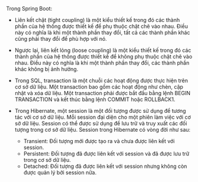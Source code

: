 Trong Spring Boot: 
- Liên kết chặt (tight coupling) là một kiểu thiết kế trong đó các thành phần của hệ thống được thiết kế để phụ thuộc chặt chẽ vào nhau. Điều này có nghĩa là khi một thành phần thay đổi, tất cả các thành phần khác cũng phải thay đổi để phù hợp với nó. 
- Ngược lại, liên kết lỏng (loose coupling) là một kiểu thiết kế trong đó các thành phần của hệ thống được thiết kế để không phụ thuộc chặt chẽ vào nhau. Điều này có nghĩa là khi một thành phần thay đổi, các thành phần khác không bị ảnh hưởng.
- Trong SQL, transaction là một chuỗi các hoạt động được thực hiện trên cơ sở dữ liệu. Một transaction bao gồm các hoạt động như chèn, cập nhật và xóa dữ liệu. Một transaction phải được bắt đầu bằng lệnh BEGIN TRANSACTION và kết thúc bằng lệnh COMMIT hoặc ROLLBACK1.
- Trong Hibernate, một session là một đối tượng được sử dụng để tương tác với cơ sở dữ liệu. Mỗi session đại diện cho một phiên làm việc với cơ sở dữ liệu. Session có thể được sử dụng để lưu trữ và truy xuất các đối tượng trong cơ sở dữ liệu. Session trong Hibernate có vòng đời như sau:
  
  + Transient: Đối tượng mới được tạo ra và chưa được liên kết với session.
  + Persistent: Đối tượng đã được liên kết với session và đã được lưu trữ trong cơ sở dữ liệu.
  + Detached: Đối tượng đã được liên kết với session nhưng không còn được quản lý bởi session nữa.
